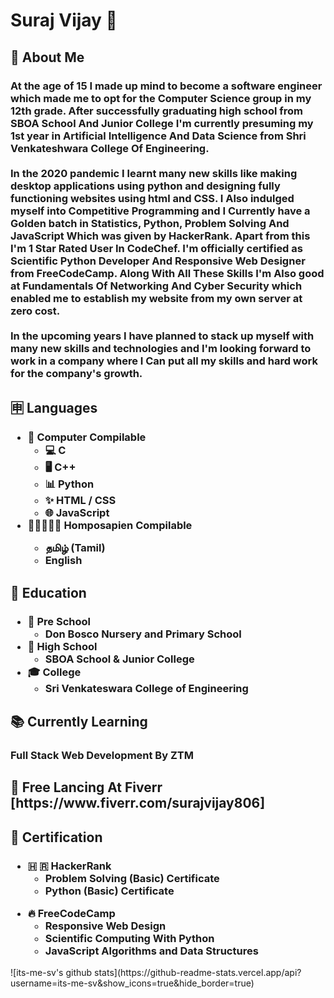 <h1>Suraj Vijay 🤵</h1>
<h2>🤷 About Me</h2>
<h3>At the age of 15 I made up mind to become a software engineer which made me to opt for the Computer Science group in my 12th grade. After successfully graduating high school from SBOA School And Junior College I'm currently presuming my 1st year in Artificial Intelligence And Data Science from  Shri Venkateshwara College Of Engineering.<br><br>
In the 2020 pandemic I learnt many new skills like making desktop applications using python and designing fully functioning websites using html and CSS. I Also indulged myself into Competitive Programming and I Currently have a Golden batch in Statistics, Python, Problem Solving And JavaScript Which was given by HackerRank. Apart from this I'm 1 Star Rated User In CodeChef. I'm officially certified as Scientific Python Developer And Responsive Web Designer from FreeCodeCamp. Along With All These Skills I'm Also good at Fundamentals Of Networking And Cyber Security which enabled me to establish my website from my own server at zero cost.<br><br>
In the upcoming years I have planned to stack up myself with many new skills and technologies and I'm looking forward to work in a company where I Can put all my skills and hard work for the company's growth.</h3>
<h2>🈸 Languages</h2>
<h3>
  <ul>
    <li>🤖 Computer Compilable
      <ul>
        <li>💻 C</li>
        <li>🖥️ C++</li>
        <li>📊 Python</li>
        <li>✨ HTML / CSS</li>
        <li>🌐 JavaScript</li>
      </ul>
    </li>
    <li>🧑🏻‍🤝‍🧑🏻 Homposapien Compilable</li>
    <ul><li>தமிழ் (Tamil)</li><li>English</li></ul>
    </ul>
</h3>
<h2>🏫 Education</h2>
<h3>
  <ul>
    <li>🍭 Pre School
      <ul><li>Don Bosco Nursery and Primary School</li></ul></li>
    <li>🎒 High School
      <ul><li>SBOA School & Junior College</li></ul></li>
    <li>🎓 College
       <ul><li>Sri Venkateswara College of Engineering</li><ul></li>
  <ul>
</h3>
<h2>📚 Currently Learning</h2>
<h3>Full Stack Web Development By ZTM</h3>
         <h2>👷 Free Lancing At Fiverr [https://www.fiverr.com/surajvijay806]</h2>
<h2>📜 Certification</h2>
<h3>
  <ul><li>🇭 🇷 HackerRank
  <ul>
    <li>Problem Solving (Basic) Certificate</li>
    <li>Python (Basic) Certificate</li>
    </ul></li></ul>
  <ul><li>🔥 FreeCodeCamp
  <ul>
    <li>Responsive Web Design</li>
    <li>Scientific Computing With Python</li>
    <li>JavaScript Algorithms and Data Structures</li>
    </ul></li></ul>
</h3>        
![its-me-sv's github stats](https://github-readme-stats.vercel.app/api?username=its-me-sv&show_icons=true&hide_border=true)
